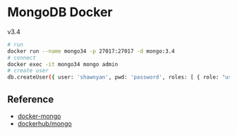 # MongoDB Docker
v3.4

```bash
# run
docker run --name mongo34 -p 27017:27017 -d mongo:3.4
# connect
docker exec -it mongo34 mongo admin
# create user
db.createUser({ user: 'shawnyan', pwd: 'password', roles: [ { role: "userAdminAnyDatabase", db: "admin" } ] });
```

## Reference

- [docker-mongo](https://github.com/docker-library/mongo)
- [dockerhub/mongo](https://hub.docker.com/_/mongo/)